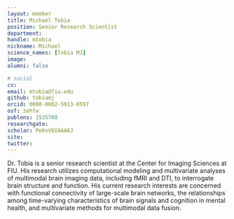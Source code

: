 ```yaml
---
layout: member
title: Michael Tobia
position: Senior Research Scientist
department:
handle: mtobia
nickname: Michael
science_names: [Tobia MJ]
image:
alumni: false

# social
cv:
email: mtobia@fiu.edu
github: tobiamj
orcid: 0000-0002-5013-0597
osf: zehfw
publons: 1535708
researchgate:
scholar: Pe6nV0IAAAAJ
site:
twitter:
---
```

Dr. Tobia is a senior research scientist at the Center for Imaging Sciences at FIU.  His research utilizes computational modeling and multivariate analyses of multimodal brain imaging data, including fMRI and DTI, to interrogate brain structure and function.  His current research interests are concerned with functional connectivity of large-scale brain networks, the relationships among time-varying characteristics of brain signals and cognition in mental health, and multivariate methods for multimodal data fusion.
